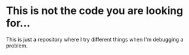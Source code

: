 # This is not the code you are looking for...

This is just a repository where I try different things when I'm debugging a problem.
